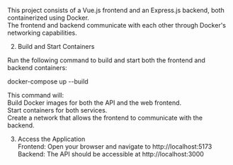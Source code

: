 This project consists of a Vue.js frontend and an Express.js backend, both containerized using Docker.
<br>
The frontend and backend communicate with each other through Docker's networking capabilities.

2. Build and Start Containers

Run the following command to build and start both the frontend and backend containers:

docker-compose up --build

This command will:
<br>
Build Docker images for both the API and the web frontend.
<br>
Start containers for both services.
<br>
Create a network that allows the frontend to communicate with the backend.
<br>

3. Access the Application
   <br>
   Frontend: Open your browser and navigate to http://localhost:5173
   <br>
   Backend: The API should be accessible at http://localhost:3000
   <br>
